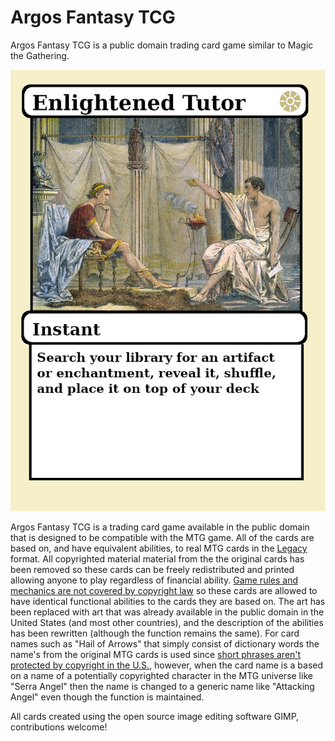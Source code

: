 # Argos Fantasy TCG

Argos Fantasy TCG is a public domain trading card game similar to Magic the Gathering.

![Enlightened Tutor Card](/src/Enlightened-Tutor.png)

Argos Fantasy TCG is a trading card game available in the public domain that is designed to be compatible with the MTG game. All of the cards are based on, and have equivalent abilities, to real MTG cards in the [Legacy](https://en.wikipedia.org/wiki/Magic:_The_Gathering_formats#Legacy) format. All copyrighted material material from the the original cards has been removed so these cards can be freely redistributed and printed allowing anyone to play regardless of financial ability. [Game rules and mechanics are not covered by copyright law](https://www.americanbar.org/groups/intellectual_property_law/publications/landslide/2014-15/march-april/its_how_you_play_game_why_videogame_rules_are_not_expression_protected_copyright_law/) so these cards are allowed to have identical functional abilities to the cards they are based on. The art has been replaced with art that was already available in the public domain in the United States (and most other countries), and the description of the abilities has been rewritten (although the function remains the same). For card names such as "Hail of Arrows" that simply consist of dictionary words the name's from the original MTG cards is used since [short phrases aren't protected by copyright in the U.S.](https://www.copyright.gov/help/faq/faq-protect.html), however, when the card name is a based on a name of a potentially copyrighted character in the MTG universe like "Serra Angel" then the name is changed to a generic name like "Attacking Angel" even though the function is maintained.


All cards created using the open source image editing software GIMP, contributions welcome!
